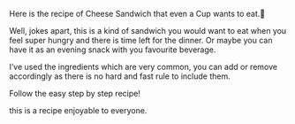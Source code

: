 Here is the recipe of Cheese Sandwich that even a Cup wants to eat.🙂

Well,  jokes apart, this is a kind of sandwich you would want to eat when you feel super hungry and there is time left for the dinner. Or maybe you can have it as an evening snack with you favourite beverage.

I’ve used the ingredients which are very common, you can add or remove accordingly as there is no hard and fast rule to include them.

Follow the easy step by step recipe!

this is a recipe enjoyable to everyone.